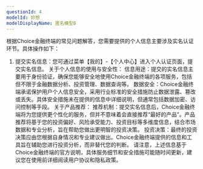 ```yaml
---
questionId: 4
modelId: 妙想
modelDisplayName: 匿名模型B
---
```

根据Choice金融终端的常见问题解答，您需要提供的个人信息主要涉及实名认证环节。具体操作如下：
1. 提交实名信息：您可通过菜单【我的】-【个人中心】进入个人认证页面，提交实名信息。
关于个人信息的使用与安全性：
信息用途：提交的实名信息主要用于身份验证，确保您能够安全地使用Choice金融终端的各项服务，包括但不限于金融数据分析、投资管理、数据查询等。
数据安全：Choice金融终端承诺保护用户个人信息安全，采用行业标准的安全措施防止数据泄露、篡改或丢失。具体安全措施未在提供的信息中详细说明，但通常包括数据加密、访问控制等手段。
关于产品推荐：
推荐机制：提交实名信息后，Choice金融终端将为您提供更个性化的服务，但并不意味着会直接推荐“最好的产品”。产品推荐将基于您的投资偏好、风险承受能力、投资目标等多维度信息，结合市场数据和专业分析，旨在帮助您做出更明智的投资决策。
投资决策：最终的投资决策应由您根据自身情况和专业建议做出。Choice金融终端提供的信息和工具旨在辅助您进行投资分析，而非替代您的判断。
请注意，上述信息基于Choice金融终端的官方说明，具体服务细节和安全措施可能随时间更新，建议您在使用前详细阅读用户协议和隐私政策。